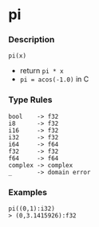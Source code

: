 # pi

### Description

`pi(x)`

- return `pi * x`
- `pi = acos(-1.0)` in C

### Type Rules

```no-highlight
bool    -> f32
i8      -> f32
i16     -> f32
i32     -> f32
i64     -> f64
f32     -> f32
f64     -> f64
complex -> complex
_       -> domain error
```

### Examples

```no-highlight
pi((0,1):i32)
> (0,3.1415926):f32
```
